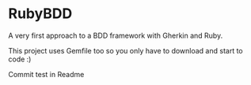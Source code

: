 # RubyBDD
A very first approach to a BDD framework with Gherkin and Ruby.

This project uses Gemfile too so you only have to download and start to code :)

Commit test in Readme
